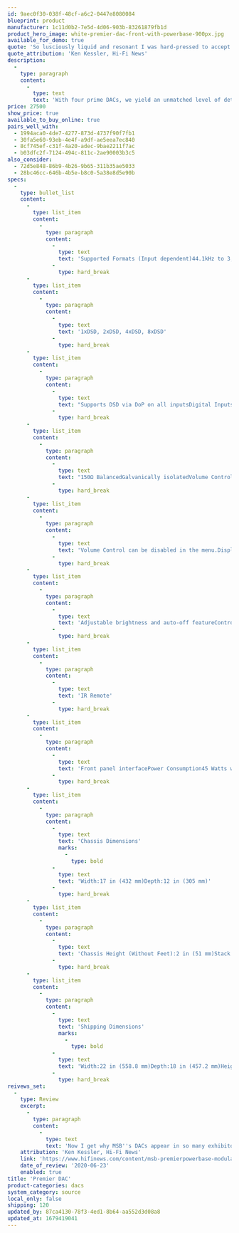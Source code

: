 ```yaml
---
id: 9aec0f30-038f-48cf-a6c2-0447e8080084
blueprint: product
manufacturer: 1c11d0b2-7e5d-4d06-903b-83261879fb1d
product_hero_image: white-premier-dac-front-with-powerbase-900px.jpg
available_for_demo: true
quote: 'So lusciously liquid and resonant I was hard-pressed to accept the total absence of glassiness.'
quote_attribution: 'Ken Kessler, Hi-Fi News'
description:
  -
    type: paragraph
    content:
      -
        type: text
        text: 'With four prime DACs, we yield an unmatched level of detail, reproducing the musicality, soundstage, and texture of an original performance, bringing the artist to you. A fully balanced, ultra-high precision, discrete ladder DAC architecture ensures each note tells a story. Additionally, MSB’s robust in-house design enables the finest quality playback of PCM and native DSD, while our low impedance circuitry drives your amplification directly without adding coloration or buffering noise. The end result is a digital experience defying expectations.'
price: 27500
show_price: true
available_to_buy_online: true
pairs_well_with:
  - 1994aca0-4de7-4277-873d-4737f90f7fb1
  - 30fa5e60-93eb-4e4f-a9df-ae5eea7ec840
  - 8cf745ef-c31f-4a20-adec-9bae2211f7ac
  - b03dfc2f-7124-494c-811c-2ae90003b3c5
also_consider:
  - 72d5e848-86b9-4b26-9b65-311b35ae5033
  - 28bc46cc-646b-4b5e-b8c0-5a38e8d5e90b
specs:
  -
    type: bullet_list
    content:
      -
        type: list_item
        content:
          -
            type: paragraph
            content:
              -
                type: text
                text: 'Supported Formats (Input dependent)44.1kHz to 3,072kHz PCM up to 32 bits'
              -
                type: hard_break
      -
        type: list_item
        content:
          -
            type: paragraph
            content:
              -
                type: text
                text: '1xDSD, 2xDSD, 4xDSD, 8xDSD'
              -
                type: hard_break
      -
        type: list_item
        content:
          -
            type: paragraph
            content:
              -
                type: text
                text: "Supports DSD via DoP on all inputsDigital Inputs3x Advanced isolated input module slotsClock Input1x Clock module slotXLR Analog Outputs3.57Vrms Maximum\_"
              -
                type: hard_break
      -
        type: list_item
        content:
          -
            type: paragraph
            content:
              -
                type: text
                text: "150Ω BalancedGalvanically isolatedVolume Control1dB steps (Range 0 - 106).\_"
              -
                type: hard_break
      -
        type: list_item
        content:
          -
            type: paragraph
            content:
              -
                type: text
                text: 'Volume Control can be disabled in the menu.DisplayDiscrete LED audio clock synchronous display'
              -
                type: hard_break
      -
        type: list_item
        content:
          -
            type: paragraph
            content:
              -
                type: text
                text: 'Adjustable brightness and auto-off featureControlsIsolated RS-232'
              -
                type: hard_break
      -
        type: list_item
        content:
          -
            type: paragraph
            content:
              -
                type: text
                text: 'IR Remote'
              -
                type: hard_break
      -
        type: list_item
        content:
          -
            type: paragraph
            content:
              -
                type: text
                text: 'Front panel interfacePower Consumption45 Watts with fully configured Premier DAC'
              -
                type: hard_break
      -
        type: list_item
        content:
          -
            type: paragraph
            content:
              -
                type: text
                text: 'Chassis Dimensions'
                marks:
                  -
                    type: bold
              -
                type: text
                text: 'Width:17 in (432 mm)Depth:12 in (305 mm)'
              -
                type: hard_break
      -
        type: list_item
        content:
          -
            type: paragraph
            content:
              -
                type: text
                text: 'Chassis Height (Without Feet):2 in (51 mm)Stack height:2.65 in (68 mm)Weight:18 lbs (8.2 kg)Product Feet:M6X1 Thread'
              -
                type: hard_break
      -
        type: list_item
        content:
          -
            type: paragraph
            content:
              -
                type: text
                text: 'Shipping Dimensions'
                marks:
                  -
                    type: bold
              -
                type: text
                text: 'Width:22 in (558.8 mm)Depth:18 in (457.2 mm)Height:7 in (177.8 mm)Weight:27 lbs (12.3 kg)'
              -
                type: hard_break
reivews_set:
  -
    type: Review
    excerpt:
      -
        type: paragraph
        content:
          -
            type: text
            text: 'Now I get why MSB''s DACs appear in so many exhibitors'' rooms at hi-fi shows: the blend of sonic excellence and flexibility places it in the select group that includes Esoteric, dCS, Chord and others of that calibre. Make no mistake: this is a serious investment, but the modular design is a bulwark against obsolescence. Throw in the role of preamp (if you''re all-digital) and the price seems less forbidding. A triumph.'
    attribution: 'Ken Kessler, Hi-Fi News'
    link: 'https://www.hifinews.com/content/msb-premierpowerbase-modular-dac'
    date_of_review: '2020-06-23'
    enabled: true
title: 'Premier DAC'
product-categories: dacs
system_category: source
local_only: false
shipping: 120
updated_by: 87ca4130-78f3-4ed1-8b64-aa552d3d08a8
updated_at: 1679419041
---
```

